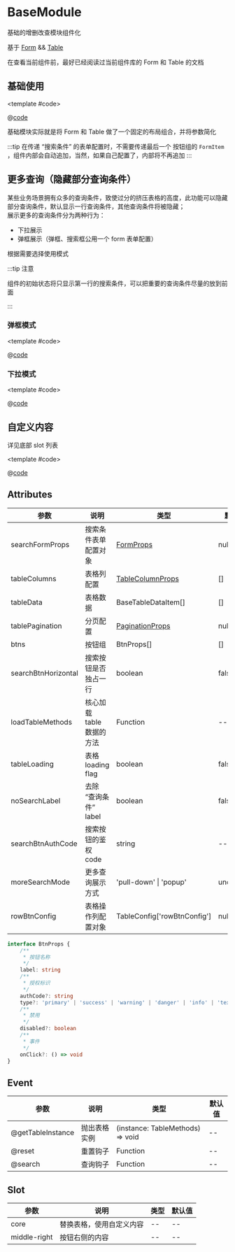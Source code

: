 # BaseModule

基础的增删改查模块组件化

基于 [Form](/element-component/modules/Form) && [Table](/element-component/modules/Table)

在查看当前组件前，最好已经阅读过当前组件库的 Form 和 Table 的文档

## 基础使用

<demo-block>

<BaseModule-demo1 />

<template #code>

@[code](@demoroot/BaseModule/demo1.vue)

</template>

</demo-block>

基础模块实际就是将 Form 和 Table 做了一个固定的布局组合，并将参数简化

:::tip
在传递 “搜索条件” 的表单配置时，不需要传递最后一个 按钮组的 `FormItem` ，组件内部会自动追加，当然，如果自己配置了，内部将不再追加
:::

## 更多查询（隐藏部分查询条件）

某些业务场景拥有众多的查询条件，致使过分的挤压表格的高度，此功能可以隐藏部分查询条件，默认显示一行查询条件，其他查询条件将被隐藏；<br/>
展示更多的查询条件分为两种行为：

* 下拉展示
* 弹框展示（弹框、搜索框公用一个 form 表单配置）

根据需要选择使用模式

:::tip 注意

组件的初始状态将只显示第一行的搜索条件，可以把重要的查询条件尽量的放到前面

:::

### 弹框模式

<demo-block>

<BaseModule-moreSearchPopup />

<template #code>

@[code](@demoroot/BaseModule/moreSearchPopup.vue)

</template>

</demo-block>

### 下拉模式

<demo-block>

<BaseModule-moreSearchPullDown />

<template #code>

@[code](@demoroot/BaseModule/moreSearchPullDown.vue)

</template>

</demo-block>

## 自定义内容

详见底部 slot 列表

<demo-block>

<BaseModule-coreCustom />

<template #code>

@[code](@demoroot/BaseModule/coreCustom.vue)

</template>

</demo-block>

## Attributes

参数 | 说明 | 类型 | 默认值
-----|-----|-----|-----
searchFormProps | 搜索条件表单配置对象 | [FormProps](/element-component/modules/Form.html#form-attributes) | null
tableColumns | 表格列配置 | [TableColumnProps](/element-component/modules/Table.html#table-column-attributes) | []
tableData | 表格数据 | BaseTableDataItem[] | []
tablePagination | 分页配置 | [PaginationProps](/element-component/modules/Table.html#pagination-attributes) | null
btns | 按钮组 | BtnProps[] | []
searchBtnHorizontal | 搜索按钮是否独占一行 | boolean | false
loadTableMethods | 核心加载 table 数据的方法 | Function | --
tableLoading | 表格 loading flag | boolean | false
noSearchLabel | 去除 “查询条件” label | boolean | false
searchBtnAuthCode | 搜索按钮的鉴权 code | string | --
moreSearchMode | 更多查询展示方式 | 'pull-down' \| 'popup' | undefined
rowBtnConfig | 表格操作列配置对象 | TableConfig['rowBtnConfig'] | null

```ts
interface BtnProps {
    /**
     * 按钮名称
     */
    label: string
    /**
     * 授权标识
     */
    authCode?: string
    type?: 'primary' | 'success' | 'warning' | 'danger' | 'info' | 'text'
    /**
     * 禁用
     */
    disabled?: boolean
    /**
     * 事件
     */
    onClick?: () => void
}
```

## Event

参数 | 说明 | 类型 | 默认值
-----|-----|-----|-----
@getTableInstance | 抛出表格实例 | (instance: TableMethods) => void | --
@reset | 重置钩子 | Function | --
@search | 查询钩子 | Function | --

## Slot

参数 | 说明 | 类型 | 默认值
-----|-----|-----|-----
core | 替换表格，使用自定义内容 | -- | -- 
middle-right | 按钮右侧的内容 | -- | --
